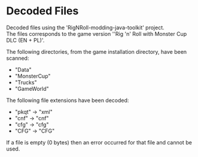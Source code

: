 # Decoded Files

Decoded files using the 'RigNRoll-modding-java-toolkit' project.  
The files corresponds to the game version ''Rig 'n' Roll with Monster Cup DLC (EN + PL)'.  

The following directories, from the game installation directory, have been scanned:  

- "Data"  
- "MonsterCup"  
- "Trucks"  
- "GameWorld"  

The following file extensions have been decoded:  

- "pkqt" -> "xml"  
- "cnf" -> "cnf"  
- "cfg" -> "cfg"  
- "CFG" -> "CFG"  

If a file is empty (0 bytes) then an error occurred for that file and cannot be used.